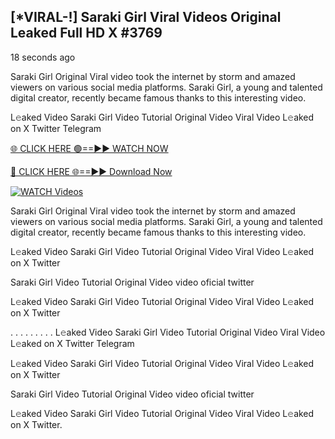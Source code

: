 ## [*VIRAL-!] Saraki Girl Viral Videos Original Leaked Full HD X #3769

18 seconds ago

Saraki Girl Original Viral video took the internet by storm and amazed viewers on various social media platforms. Saraki Girl, a young and talented digital creator, recently became famous thanks to this interesting video.

L𝚎aked Video Saraki Girl Video Tutorial Original Video Viral Video L𝚎aked on X Twitter Telegram

[🌐 CLICK HERE 🟢==►► WATCH NOW](https://russelviper69.blogspot.com/p/leaked-video.html)

[🔴 CLICK HERE 🌐==►► Download Now](https://russelviper69.blogspot.com/p/leaked-video.html)

[![WATCH Videos](https://i.imgur.com/dJHk4Zq.gif)](https://russelviper69.blogspot.com/p/leaked-video.html)

Saraki Girl Original Viral video took the internet by storm and amazed viewers on various social media platforms. Saraki Girl, a young and talented digital creator, recently became famous thanks to this interesting video.

L𝚎aked Video Saraki Girl Video Tutorial Original Video Viral Video L𝚎aked on X Twitter

Saraki Girl Video Tutorial Original Video video oficial twitter

L𝚎aked Video Saraki Girl Video Tutorial Original Video Viral Video L𝚎aked on X Twitter

. . . . . . . . . L𝚎aked Video Saraki Girl Video Tutorial Original Video Viral Video L𝚎aked on X Twitter Telegram

L𝚎aked Video Saraki Girl Video Tutorial Original Video Viral Video L𝚎aked on X Twitter

Saraki Girl Video Tutorial Original Video video oficial twitter

L𝚎aked Video Saraki Girl Video Tutorial Original Video Viral Video L𝚎aked on X Twitter.